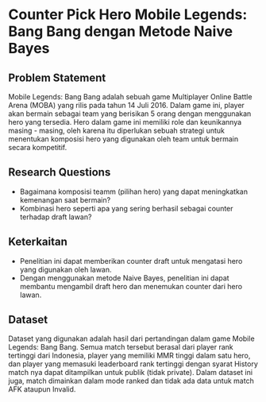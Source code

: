# Counter Pick Hero Mobile Legends: Bang Bang dengan Metode Naive Bayes #

## Problem Statement ##
Mobile Legends: Bang Bang adalah sebuah game Multiplayer Online Battle Arena (MOBA) yang rilis pada tahun 14 Juli 2016. Dalam game ini, player akan bermain sebagai team yang berisikan 5 orang dengan menggunakan hero yang tersedia. Hero dalam game ini memiliki role dan keunikannya masing - masing, oleh karena itu diperlukan sebuah strategi untuk menentukan komposisi hero yang digunakan oleh team untuk bermain secara kompetitif.

## Research Questions ##

* Bagaimana komposisi teamm (pilihan hero) yang dapat meningkatkan kemenangan saat bermain?
* Kombinasi hero seperti apa yang sering berhasil sebagai counter terhadap draft lawan?

## Keterkaitan ##

* Penelitian ini dapat memberikan counter draft untuk mengatasi hero yang digunakan oleh lawan.
* Dengan menggunakan metode Naive Bayes, penelitian ini dapat membantu mengambil draft hero dan menemukan counter dari hero lawan.

## Dataset ##

Dataset yang digunakan adalah hasil dari pertandingan dalam game Mobile Legends: Bang Bang. Semua match tersebut berasal dari player rank tertinggi dari Indonesia, player yang memiliki MMR tinggi dalam satu hero, dan player yang memasuki leaderboard rank tertinggi dengan syarat History match nya dapat ditampilkan untuk publik (tidak private). Dalam dataset ini juga, match dimainkan dalam mode ranked dan tidak ada data untuk match AFK ataupun Invalid.
